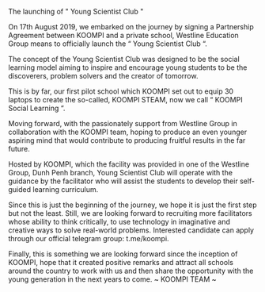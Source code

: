The launching of " Young Scientist Club "

On 17th August 2019, we embarked on the journey by signing a Partnership Agreement between KOOMPI and a private school, Westline Education Group means to officially launch the “ Young Scientist Club “. 

The concept of the Young Scientist Club was designed to be the social learning model aiming to inspire and encourage young students to be the discoverers, problem solvers and the creator of tomorrow. 

This is by far, our first pilot school which KOOMPI set out to equip 30 laptops to create the so-called, KOOMPI STEAM, now we call “ KOOMPI Social Learning “. 

Moving forward, with the passionately support from Westline Group in collaboration with the KOOMPI team, hoping to produce an even younger aspiring mind that would contribute to producing fruitful results in the far future.

Hosted by KOOMPI, which the facility was provided in one of the Westline Group, Dunh Penh branch, Young Scientist Club will operate with the guidance by the facilitator who will assist the students to develop their self-guided learning curriculum. 

Since this is just the beginning of the journey, we hope it is just the first step but not the least. Still, we are looking forward to recruiting more facilitators whose ability to think critically, to use technology in imaginative and creative ways to solve real-world problems. Interested candidate can apply through our official telegram group: t.me/koompi. 

Finally, this is something we are looking forward since the inception of KOOMPI, hope that it created positive remarks and attract all schools around the country to work with us and then share the opportunity with the young generation in the next years to come. ~ KOOMPI TEAM ~
